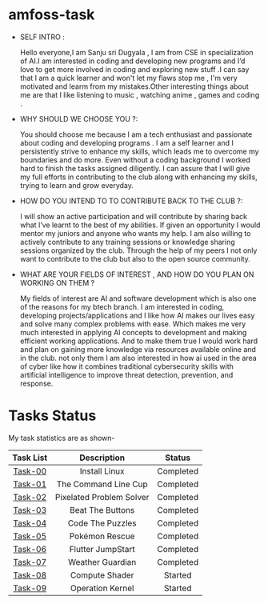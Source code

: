 # amfoss-task

- SELF INTRO :

     Hello everyone,I am Sanju sri Dugyala , I am from  CSE in specialization of AI.I am interested in coding and developing new programs and I’d love to get more involved in coding and exploring new stuff .I can say that I am a quick learner and won't let my flaws stop me , I'm very motivated and learm from my mistakes.Other interesting things about me are that I like  listening to music , watching anime , games and coding .

- WHY SHOULD WE CHOOSE YOU ?:

   You should choose me because I am a tech enthusiast and passionate about coding and developing programs . I am a self learner and I persistently strive to enhance my skills, which leads me to overcome my boundaries and do more. Even without a coding background I worked hard to finish the tasks assigned diligently. I can assure that I will give my full efforts in contributing to the club along with enhancing my skills, trying to learn and grow everyday.

- HOW DO YOU INTEND TO TO CONTRIBUTE BACK TO THE CLUB ?:
    
   I will show an active participation and will contribute by sharing back what I’ve learnt to the best of my abilities. If given an opportunity I would mentor my juniors and anyone who wants my help. I am also willing to actively contribute to any training sessions or knowledge sharing sessions organized by the club. Through the help of my peers I not only want to contribute to the club but also to the open source community.


- WHAT ARE YOUR FIELDS OF INTEREST , AND HOW DO YOU PLAN ON WORKING ON THEM ?

  My fields of interest are AI and software development which is also one of the reasons for my btech branch. I am interested in coding, developing projects/applications and I like how AI makes our lives easy and solve many complex problems with ease. Which makes me very much interested in applying AI concepts to development and making efficient working applications. And to make them true I would work hard and plan on gaining more knowledge via resources available online and in the club. 
not only them I am also interested in how ai used in the area of cyber like how it combines traditional cybersecurity skills with artificial intelligence to improve threat detection, prevention, and response.



# Tasks Status

My task statistics are as shown-

| Task List | Description | Status |
| :-:       | :-:         | :-:    |
| [Task-00](https://github.com/Sanjusr1/Amfoss-tasks./tree/main/Task%20-00)   | Install Linux | Completed |
| [Task-01](https://github.com/Sanjusr1/Amfoss-tasks./tree/main/Task%20-01)   | The Command Line Cup| Completed |
| [Task-02](https://github.com/Sanjusr1/Amfoss-tasks./tree/main/Task%20-02)    |Pixelated Problem Solver | Completed |
| [Task-03](https://github.com/Sanjusr1/Amfoss-tasks./tree/main/Task%20-03)   |Beat The Buttons |Completed |
| [Task-04](https://github.com/Sanjusr1/Amfoss-tasks./tree/main/Task%20-04)   | Code The Puzzles| Completed |
| [Task-05](https://github.com/Sanjusr1/Amfoss-tasks./tree/main/Task%20-05) |  Pokémon Rescue | Completed |
| [Task-06](https://github.com/Sanjusr1/Amfoss-tasks./tree/main/Task%20-06)    | Flutter JumpStart| Completed |
| [Task-07](https://github.com/Sanjusr1/Amfoss-tasks./tree/main/Task%20-07)  |  Weather Guardian | Completed |
| [Task-08](https://github.com/Sanjusr1/Amfoss-tasks./tree/main/Task%20-08)   |Compute Shader | Started |
| [Task-09](https://github.com/Sanjusr1/Amfoss-tasks./tree/main/Task%20-09)   |Operation Kernel |Started |
